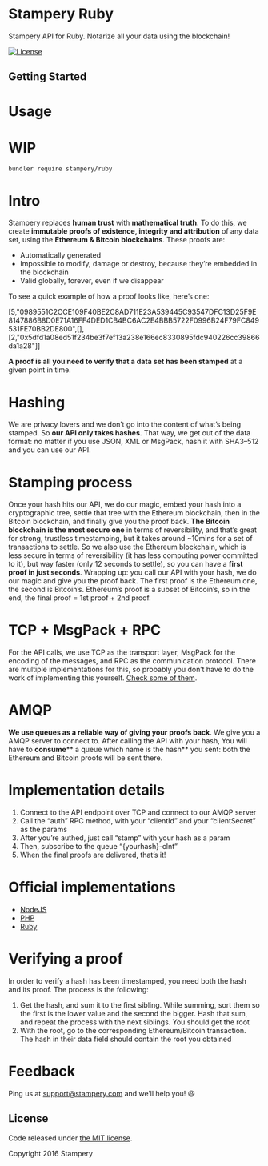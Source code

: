 # Stampery Ruby
 Stampery API for Ruby. Notarize all your data using the blockchain!

 [![License](https://poser.pugx.org/stampery/php/license)](https://packagist.org/packages/stampery/php)

 ## Getting Started

 # Usage
 # WIP

 ```
 bundler require stampery/ruby
 ```

 # Intro

 Stampery replaces **human trust** with **mathematical truth**. To do this, we create **immutable proofs of existence, integrity and attribution** of any data set, using the **Ethereum & Bitcoin blockchains**.
 These proofs are:

 - Automatically generated
 - Impossible to modify, damage or destroy, because they’re embedded in the blockchain
 - Valid globally, forever, even if we disappear

 To see a quick example of how a proof looks like, here’s one:

 [5,"0989551C2CCE109F40BE2C8AD711E23A539445C93547DFC13D25F9E8147886B8D0E71A16FF4DED1CB4BC6AC2E4BBB5722F0996B24F79FC849531FE70BB2DE800",[],[2,"0x5dfd1a08ed51f234be3f7ef13a238e166ec8330895fdc940226cc39866da1a28"]]

 **A proof is all you need to verify that a data set has been stamped** at a given point in time.

 # Hashing

 We are privacy lovers and we don’t go into the content of what’s being stamped. So **our API only takes hashes**. That way, we get out of the data format: no matter if you use JSON, XML or MsgPack, hash it with SHA3–512 and you can use our API.

 # Stamping process

 Once your hash hits our API, we do our magic, embed your hash into a cryptographic tree, settle that tree with the Ethereum blockchain, then in the Bitcoin blockchain, and finally give you the proof back.
 **The Bitcoin blockchain is the most secure one** in terms of reversibility, and that’s great for strong, trustless timestamping, but it takes around ~10mins for a set of transactions to settle.
 So we also use the Ethereum blockchain, which is less secure in terms of reversibility (it has less computing power committed to it), but way faster (only 12 seconds to settle), so you can have a **first proof in just seconds**.
 Wrapping up: you call our API with your hash, we do our magic and give you the proof back. The first proof is the Ethereum one, the second is Bitcoin’s. Ethereum’s proof is a subset of Bitcoin’s, so in the end, the final proof = 1st proof + 2nd proof.

 # TCP + MsgPack + RPC

 For the API calls, we use TCP as the transport layer, MsgPack for the encoding of the messages, and RPC as the communication protocol. There are multiple implementations for this, so probably you don’t have to do the work of implementing this yourself. [Check some of them](https://github.com/msgpack-rpc/msgpack-rpc#implementations).

 # AMQP

 **We use queues as a reliable way of giving your proofs back**. We give you a AMQP server to connect to.
 After calling the API with your hash, You will have to **consume**** a queue which name is the hash** you sent: both the Ethereum and Bitcoin proofs will be sent there.

 # Implementation details
 1. Connect to the API endpoint over TCP and connect to our AMQP server
 2. Call the “auth” RPC method, with your “clientId” and your “clientSecret” as the params
 3. After you’re authed, just call “stamp” with your hash as a param
 4. Then, subscribe to the queue “{yourhash}-clnt”
 5. When the final proofs are delivered, that’s it!

 # Official implementations
 - [NodeJS](https://github.com/stampery/node)
 - [PHP](https://github.com/stampery/php)
 - [Ruby](https://github.com/stampery/ruby)

 # Verifying a proof
 In order to verify a hash has been timestamped, you need both the hash and its proof.
 The process is the following:

 1. Get the hash, and sum it to the first sibling. While summing, sort them so the first is the lower value and the second the bigger. Hash that sum, and repeat the process with the next siblings. You should get the root
 2. With the root, go to the corresponding Ethereum/Bitcoin transaction. The hash in their data field should contain the root you obtained
 # Feedback

 Ping us at support@stampery.com and we’ll help you! 😃


 ## License

 Code released under [the MIT license](https://github.com/stampery/js/blob/master/LICENSE).

 Copyright 2016 Stampery
